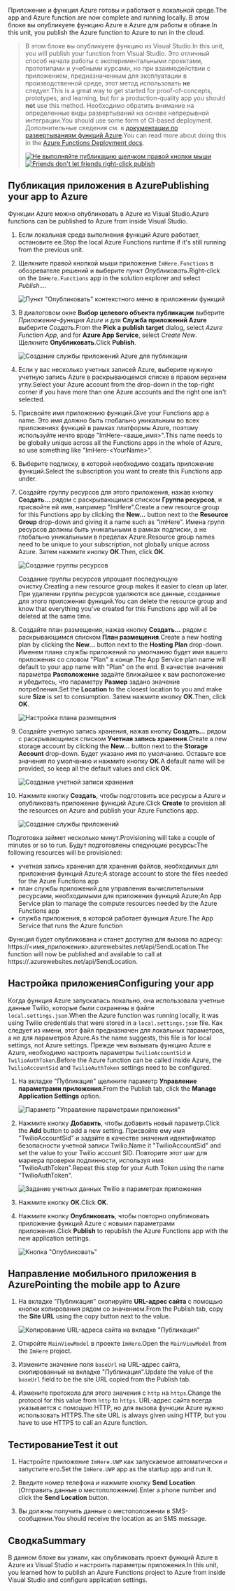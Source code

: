 <span data-ttu-id="01def-101">Приложение и функция Azure готовы и работают в локальной среде.</span><span class="sxs-lookup"><span data-stu-id="01def-101">The app and Azure function are now complete and running locally.</span></span> <span data-ttu-id="01def-102">В этом блоке вы опубликуете функцию Azure в Azure для работы в облаке.</span><span class="sxs-lookup"><span data-stu-id="01def-102">In this unit, you publish the Azure function to Azure to run in the cloud.</span></span>

> <span data-ttu-id="01def-103">В этом блоке вы опубликуете функцию из Visual Studio.</span><span class="sxs-lookup"><span data-stu-id="01def-103">In this unit, you will publish your function from Visual Studio.</span></span> <span data-ttu-id="01def-104">Это отличный способ начала работы с экспериментальными проектами, прототипами и учебными курсами, но при взаимодействии с приложением, предназначенным для эксплуатации в производственной среде, этот метод использовать **не** следует.</span><span class="sxs-lookup"><span data-stu-id="01def-104">This is a great way to get started for proof-of-concepts, prototypes, and learning, but for a production-quality app you should **not** use this method.</span></span> <span data-ttu-id="01def-105">Необходимо обратить внимание на определенные виды развертываний на основе непрерывной интеграции.</span><span class="sxs-lookup"><span data-stu-id="01def-105">You should use some form of CI-based deployment.</span></span> <span data-ttu-id="01def-106">Дополнительные сведения см. в [документации по развертываниям функций Azure](https://docs.microsoft.com/azure/azure-functions/functions-continuous-deployment).</span><span class="sxs-lookup"><span data-stu-id="01def-106">You can read more about doing this in the [Azure Functions Deployment docs](https://docs.microsoft.com/azure/azure-functions/functions-continuous-deployment).</span></span>
>
> <span data-ttu-id="01def-107">[![Не выполняйте публикацию щелчком правой кнопки мыши](../media/8-friends-dont-let-friends-publish.png)](https://damianbrady.com.au/2018/02/01/friends-dont-let-friends-right-click-publish/)</span><span class="sxs-lookup"><span data-stu-id="01def-107">[![Friends don't let friends right-click publish](../media/8-friends-dont-let-friends-publish.png)](https://damianbrady.com.au/2018/02/01/friends-dont-let-friends-right-click-publish/)</span></span>

## <a name="publishing-your-app-to-azure"></a><span data-ttu-id="01def-108">Публикация приложения в Azure</span><span class="sxs-lookup"><span data-stu-id="01def-108">Publishing your app to Azure</span></span>

<span data-ttu-id="01def-109">Функции Azure можно опубликовать в Azure из Visual Studio.</span><span class="sxs-lookup"><span data-stu-id="01def-109">Azure functions can be published to Azure from inside Visual Studio.</span></span>

1. <span data-ttu-id="01def-110">Если локальная среда выполнения функций Azure работает, остановите ее.</span><span class="sxs-lookup"><span data-stu-id="01def-110">Stop the local Azure Functions runtime if it's still running from the previous unit.</span></span>

2. <span data-ttu-id="01def-111">Щелкните правой кнопкой мыши приложение `ImHere.Functions` в обозревателе решений и выберите пункт *Опубликовать*.</span><span class="sxs-lookup"><span data-stu-id="01def-111">Right-click on the `ImHere.Functions` app in the solution explorer and select *Publish...*.</span></span>

    ![Пункт "Опубликовать" контекстного меню в приложении функций](../media/8-right-click-publish.png)

3. <span data-ttu-id="01def-113">В диалоговом окне **Выбор целевого объекта публикации** выберите *Приложение-функция Azure* и для **Служба приложений Azure** выберите *Создать*.</span><span class="sxs-lookup"><span data-stu-id="01def-113">From the **Pick a publish target** dialog, select *Azure Function App*, and for **Azure App Service**, select *Create New*.</span></span> <span data-ttu-id="01def-114">Щелкните **Опубликовать**.</span><span class="sxs-lookup"><span data-stu-id="01def-114">Click **Publish**.</span></span>

    ![Создание службы приложений Azure для публикации](../media/8-pick-publish-target.png)

4. <span data-ttu-id="01def-116">Если у вас несколько учетных записей Azure, выберите нужную учетную запись Azure в раскрывающемся списке в правом верхнем углу.</span><span class="sxs-lookup"><span data-stu-id="01def-116">Select your Azure account from the drop-down in the top-right corner if you have more than one Azure accounts and the right one isn't selected.</span></span>

5. <span data-ttu-id="01def-117">Присвойте имя приложению функций.</span><span class="sxs-lookup"><span data-stu-id="01def-117">Give your Functions app a name.</span></span> <span data-ttu-id="01def-118">Это имя должно быть глобально уникальным во всех приложениях функций в рамках платформы Azure, поэтому используйте нечто вроде "ImHere-\<ваше_имя\>".</span><span class="sxs-lookup"><span data-stu-id="01def-118">This name needs to be globally unique across all the Functions apps in the whole of Azure, so use something like "ImHere-\<YourName\>".</span></span>

6. <span data-ttu-id="01def-119">Выберите подписку, в которой необходимо создать приложение функций.</span><span class="sxs-lookup"><span data-stu-id="01def-119">Select the subscription you want to create this Functions app under.</span></span>

7. <span data-ttu-id="01def-120">Создайте группу ресурсов для этого приложения, нажав кнопку **Создать...** рядом с раскрывающимся списком **Группа ресурсов**, и присвойте ей имя, например "ImHere".</span><span class="sxs-lookup"><span data-stu-id="01def-120">Create a new resource group for this Functions app by clicking the **New...** button next to the **Resource Group** drop-down and giving it a name such as "ImHere".</span></span> <span data-ttu-id="01def-121">Имена групп ресурсов должны быть уникальными в рамках подписки, а не глобально уникальными в пределах Azure.</span><span class="sxs-lookup"><span data-stu-id="01def-121">Resource group names need to be unique to your subscription, not globally unique across Azure.</span></span> <span data-ttu-id="01def-122">Затем нажмите кнопку **ОК**.</span><span class="sxs-lookup"><span data-stu-id="01def-122">Then, click **OK**.</span></span>

    ![Создание группы ресурсов](../media/8-create-new-resource-group.png)

   <span data-ttu-id="01def-124">Создание группы ресурсов упрощает последующую очистку.</span><span class="sxs-lookup"><span data-stu-id="01def-124">Creating a new resource group makes it easier to clean up later.</span></span> <span data-ttu-id="01def-125">При удалении группы ресурсов удаляются все данные, созданные для этого приложения функций.</span><span class="sxs-lookup"><span data-stu-id="01def-125">You can delete the resource group and know that everything you've created for this Functions app will all be deleted at the same time.</span></span>

8. <span data-ttu-id="01def-126">Создайте план размещения, нажав кнопку **Создать...** рядом с раскрывающимся списком **План размещения**.</span><span class="sxs-lookup"><span data-stu-id="01def-126">Create a new hosting plan by clicking the **New...** button next to the **Hosting Plan** drop-down.</span></span> <span data-ttu-id="01def-127">Именем плана службы приложений по умолчанию будет имя вашего приложения со словом "Plan" в конце.</span><span class="sxs-lookup"><span data-stu-id="01def-127">The App Service plan name will default to your app name with "Plan" on the end.</span></span> <span data-ttu-id="01def-128">В качестве значения параметра **Расположение** задайте ближайшее к вам расположение и убедитесь, что параметру **Размер** задано значение потребления.</span><span class="sxs-lookup"><span data-stu-id="01def-128">Set the **Location** to the closest location to you and make sure **Size** is set to consumption.</span></span> <span data-ttu-id="01def-129">Затем нажмите кнопку **ОК**.</span><span class="sxs-lookup"><span data-stu-id="01def-129">Then, click **OK**.</span></span>

    ![Настройка плана размещения](../media/8-configure-hosting-plan.png)

9. <span data-ttu-id="01def-131">Создайте учетную запись хранения, нажав кнопку **Создать...** рядом с раскрывающимся списком **Учетная запись хранения**.</span><span class="sxs-lookup"><span data-stu-id="01def-131">Create a new storage account by clicking the **New...** button next to the **Storage Account** drop-down.</span></span> <span data-ttu-id="01def-132">Будет указано имя по умолчанию. Оставьте все значения по умолчанию и нажмите кнопку **ОК**.</span><span class="sxs-lookup"><span data-stu-id="01def-132">A default name will be provided, so keep all the default values and click **OK**.</span></span>

    ![Создание учетной записи хранения](../media/8-create-storage-account.png)

10. <span data-ttu-id="01def-134">Нажмите кнопку **Создать**, чтобы подготовить все ресурсы в Azure и опубликовать приложение функций Azure.</span><span class="sxs-lookup"><span data-stu-id="01def-134">Click **Create** to provision all the resources on Azure and publish your Azure Functions app.</span></span>

    ![Создание службы приложений](../media/8-create-app-service.png)

<span data-ttu-id="01def-136">Подготовка займет несколько минут.</span><span class="sxs-lookup"><span data-stu-id="01def-136">Provisioning will take a couple of minutes or so to run.</span></span> <span data-ttu-id="01def-137">Будут подготовлены следующие ресурсы:</span><span class="sxs-lookup"><span data-stu-id="01def-137">The following resources will be provisioned:</span></span>

* <span data-ttu-id="01def-138">учетная запись хранения для хранения файлов, необходимых для приложения функций Azure;</span><span class="sxs-lookup"><span data-stu-id="01def-138">A storage account to store the files needed for the Azure Functions app</span></span>
* <span data-ttu-id="01def-139">план службы приложений для управления вычислительными ресурсами, необходимыми для приложения функций Azure;</span><span class="sxs-lookup"><span data-stu-id="01def-139">An App Service plan to manage the compute resources needed by the Azure Functions app</span></span>
* <span data-ttu-id="01def-140">служба приложения, в которой работает функция Azure.</span><span class="sxs-lookup"><span data-stu-id="01def-140">The App Service that runs the Azure function</span></span>

<span data-ttu-id="01def-141">Функция будет опубликована и станет доступна для вызова по адресу: https://<имя_приложения>.azurewebsites.net/api/SendLocation.</span><span class="sxs-lookup"><span data-stu-id="01def-141">The function will now be published and available to call at https://<your-app-name>.azurewebsites.net/api/SendLocation.</span></span>

## <a name="configuring-your-app"></a><span data-ttu-id="01def-142">Настройка приложения</span><span class="sxs-lookup"><span data-stu-id="01def-142">Configuring your app</span></span>

<span data-ttu-id="01def-143">Когда функция Azure запускалась локально, она использовала учетные данные Twilio, которые были сохранены в файле `local.settings.json`.</span><span class="sxs-lookup"><span data-stu-id="01def-143">When the Azure function was running locally, it was using Twilio credentials that were stored in a `local.settings.json` file.</span></span> <span data-ttu-id="01def-144">Как следует из имени, этот файл предназначен для локальных параметров, а не для параметров Azure.</span><span class="sxs-lookup"><span data-stu-id="01def-144">As the name suggests, this file is for local settings, not Azure settings.</span></span> <span data-ttu-id="01def-145">Прежде чем вызывать функцию Azure в Azure, необходимо настроить параметры `TwilioAccountSid` и `TwilioAuthToken`.</span><span class="sxs-lookup"><span data-stu-id="01def-145">Before the Azure function can be called inside Azure, the `TwilioAccountSid` and `TwilioAuthToken` settings need to be configured.</span></span>

1. <span data-ttu-id="01def-146">На вкладке "Публикация" щелкните параметр **Управление параметрами приложения**.</span><span class="sxs-lookup"><span data-stu-id="01def-146">From the Publish tab, click the **Manage Application Settings** option.</span></span>

    ![Параметр "Управление параметрами приложения"](../media/8-application-settings-option.png)

2. <span data-ttu-id="01def-148">Нажмите кнопку **Добавить**, чтобы добавить новый параметр.</span><span class="sxs-lookup"><span data-stu-id="01def-148">Click the **Add** button to add a new setting.</span></span> <span data-ttu-id="01def-149">Присвойте ему имя "TwilioAccountSid" и задайте в качестве значения идентификатор безопасности учетной записи Twilio.</span><span class="sxs-lookup"><span data-stu-id="01def-149">Name it "TwilioAccountSid" and set the value to your Twilio account SID.</span></span> <span data-ttu-id="01def-150">Повторите этот шаг для маркера проверки подлинности, используя имя "TwilioAuthToken".</span><span class="sxs-lookup"><span data-stu-id="01def-150">Repeat this step for your Auth Token using the name "TwilioAuthToken".</span></span>

    ![Задание учетных данных Twilio в параметрах приложения](../media/8-set-creds-in-app-settings.png)

3. <span data-ttu-id="01def-152">Нажмите кнопку **ОК**.</span><span class="sxs-lookup"><span data-stu-id="01def-152">Click **OK**.</span></span>

4. <span data-ttu-id="01def-153">Нажмите кнопку **Опубликовать**, чтобы повторно опубликовать приложение функций Azure с новыми параметрами приложения.</span><span class="sxs-lookup"><span data-stu-id="01def-153">Click **Publish** to republish the Azure Functions app with the new application settings.</span></span>

    ![Кнопка "Опубликовать"](../media/8-publish-application-button.png)

## <a name="pointing-the-mobile-app-to-azure"></a><span data-ttu-id="01def-155">Направление мобильного приложения в Azure</span><span class="sxs-lookup"><span data-stu-id="01def-155">Pointing the mobile app to Azure</span></span>

1. <span data-ttu-id="01def-156">На вкладке "Публикация" скопируйте **URL-адрес сайта** с помощью кнопки копирования рядом со значением.</span><span class="sxs-lookup"><span data-stu-id="01def-156">From the Publish tab, copy the **Site URL** using the copy button next to the value.</span></span>

    ![Копирование URL-адреса сайта на вкладке "Публикация"](../media/8-copy-site-url.png)

2. <span data-ttu-id="01def-158">Откройте `MainViewModel` в проекте `ImHere`.</span><span class="sxs-lookup"><span data-stu-id="01def-158">Open the `MainViewModel` from the `ImHere` project.</span></span>

3. <span data-ttu-id="01def-159">Измените значение поля `baseUrl` на URL-адрес сайта, скопированный на вкладке "Публикация".</span><span class="sxs-lookup"><span data-stu-id="01def-159">Update the value of the `baseUrl` field to be the site URL copied from the Publish tab.</span></span>

4. <span data-ttu-id="01def-160">Измените протокола для этого значения с `http` на `https`.</span><span class="sxs-lookup"><span data-stu-id="01def-160">Change the protocol for this value from `http` to `https`.</span></span> <span data-ttu-id="01def-161">URL-адрес сайта всегда указывается с помощью HTTP, но для вызова функции Azure нужно использовать HTTPS.</span><span class="sxs-lookup"><span data-stu-id="01def-161">The site URL is always given using HTTP, but you have to use HTTPS to call an Azure function.</span></span>

## <a name="test-it-out"></a><span data-ttu-id="01def-162">Тестирование</span><span class="sxs-lookup"><span data-stu-id="01def-162">Test it out</span></span>

1. <span data-ttu-id="01def-163">Настройте приложение `ImHere.UWP` как запускаемое автоматически и запустите его.</span><span class="sxs-lookup"><span data-stu-id="01def-163">Set the `ImHere.UWP` app as the startup app and run it.</span></span>

2. <span data-ttu-id="01def-164">Введите номер телефона и нажмите кнопку **Send Location** (Отправить данные о местоположении).</span><span class="sxs-lookup"><span data-stu-id="01def-164">Enter a phone number and click the **Send Location** button.</span></span>

3. <span data-ttu-id="01def-165">Вы должны получить данные о местоположении в SMS-сообщении.</span><span class="sxs-lookup"><span data-stu-id="01def-165">You should receive the location as an SMS message.</span></span>

## <a name="summary"></a><span data-ttu-id="01def-166">Сводка</span><span class="sxs-lookup"><span data-stu-id="01def-166">Summary</span></span>

<span data-ttu-id="01def-167">В данном блоке вы узнали, как опубликовать проект функций Azure в Azure из Visual Studio и настроить параметры приложения.</span><span class="sxs-lookup"><span data-stu-id="01def-167">In this unit, you learned how to publish an Azure Functions project to Azure from inside Visual Studio and configure application settings.</span></span>